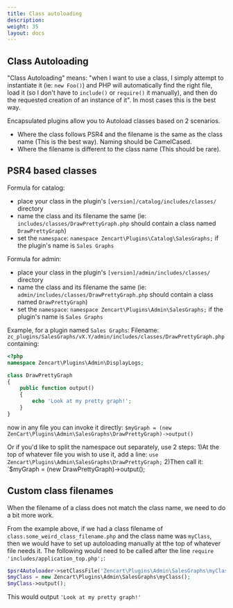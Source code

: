 ```yaml
---
title: Class autoloading
description: 
weight: 35 
layout: docs
---
```


## Class Autoloading
"Class Autoloading" means: "when I want to use a class, I simply attempt to instantiate it (ie: `new Foo()`) and PHP will automatically find the right file, load it (so I don't have to `include()` or `require()` it manually), and then do the requested creation of an instance of it". In most cases this is the best way.

Encapsulated plugins allow you to Autoload classes based on 2 scenarios.

 - Where the class follows PSR4 and the filename is the same as the class name (This is the best way). Naming should be CamelCased.
 - Where the filename is different to the class name (This should be rare).

## PSR4 based classes 

Formula for catalog:
- place your class in the plugin's `[version]/catalog/includes/classes/` directory
- name the class and its filename the same (ie: `includes/classes/DrawPrettyGraph.php` should contain a class named `DrawPrettyGraph`)
- set the `namespace`: `namespace Zencart\Plugins\Catalog\SalesGraphs;` if the plugin's name is `Sales Graphs`

Formula for admin:
- place your class in the plugin's `[version]/admin/includes/classes/` directory
- name the class and its filename the same (ie: `admin/includes/classes/DrawPrettyGraph.php` should contain a class named `DrawPrettyGraph`)
- set the `namespace`: `namespace Zencart\Plugins\Admin\SalesGraphs;` if the plugin's name is `Sales Graphs`

Example, for a plugin named `Sales Graphs`:
Filename: `zc_plugins/SalesGraphs/vX.Y/admin/includes/classes/DrawPrettyGraph.php` containing:
```php 
<?php
namespace Zencart\Plugins\Admin\DisplayLogs;

class DrawPrettyGraph
{
    public function output()
    {
        echo 'Look at my pretty graph!';
    }
}
```
now in any file you can invoke it directly:
`$myGraph = (new ZenCart\Plugins\Admin\SalesGraphs\DrawPrettyGraph)->output()`

Or if you'd like to split the namespace out separately, use 2 steps:
1)At the top of whatever file you wish to use it, add a line: `use Zencart\Plugins\Admin\SalesGraphs\DrawPrettyGraph;`
2)Then call it: `$myGraph = (new DrawPrettyGraph)->output();


## Custom class filenames

When the filename of a class does not match the class name, we need to do a bit more work.

From the example above, if we had a class filename of `class.some_weird_class_filename.php` and the class name was `myClass`, then we would have to set up autoloading manually at tthe top of whatever file needs it. The following would need to be called after the line
`require 'includes/application_top.php';`:

```php
$psr4Autoloader->setClassFile('Zencart\Plugins\Admin\SalesGraphs\myClass', $filePathPluginAdmin['SalesGraphs'] . 'class.some_weird_class_filename.php');
$myClass = new Zencart\Plugins\Admin\SalesGraphs\myClass();
$myClass->output();
```

This would output `'Look at my pretty graph!'`

